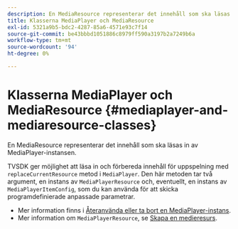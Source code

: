 ```yaml
---
description: En MediaResource representerar det innehåll som ska läsas in av MediaPlayer-instansen.
title: Klasserna MediaPlayer och MediaResource
exl-id: 5321a9b5-bdc2-4287-85a6-4571e93c7f14
source-git-commit: be43bbbd1051886c8979ff590a3197b2a7249b6a
workflow-type: tm+mt
source-wordcount: '94'
ht-degree: 0%

---
```


# Klasserna MediaPlayer och MediaResource {#mediaplayer-and-mediaresource-classes}

En MediaResource representerar det innehåll som ska läsas in av MediaPlayer-instansen.

<!--<a id="section_431AB7221E0249BF949EC72EEB9B428A"></a>-->

TVSDK ger möjlighet att läsa in och förbereda innehåll för uppspelning med `replaceCurrentResource` metod i `MediaPlayer`. Den här metoden tar två argument, en instans av `MediaPlayerResource` och, eventuellt, en instans av `MediaPlayerItemConfig`, som du kan använda för att skicka programdefinierade anpassade parametrar.

* Mer information finns i [Återanvända eller ta bort en MediaPlayer-instans](../../../../tvsdk-3x-android-prog/android-3x-content-playback-options-android2/mediaplayerobjects-working-with/android-3x-mediaplayer-reuse-or-remove.md).
* Mer information om `MediaPlayerResource`, se [Skapa en medieresurs](../../../../tvsdk-3x-android-prog/android-3x-content-playback-options-android2/mediaplayer-initialize-for-video/android-3x-media-resource-create.md).
